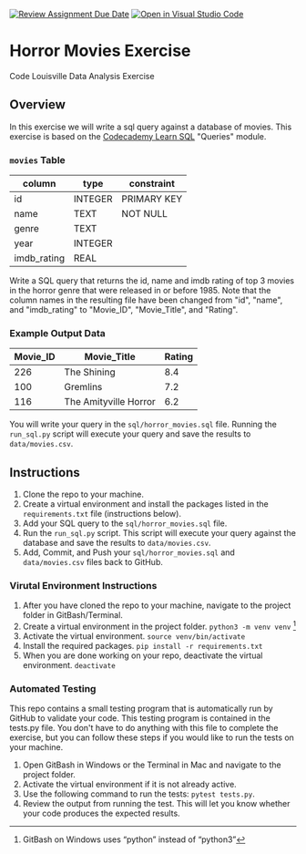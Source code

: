 [![Review Assignment Due Date](https://classroom.github.com/assets/deadline-readme-button-24ddc0f5d75046c5622901739e7c5dd533143b0c8e959d652212380cedb1ea36.svg)](https://classroom.github.com/a/dkN3NCB4)
[![Open in Visual Studio Code](https://classroom.github.com/assets/open-in-vscode-718a45dd9cf7e7f842a935f5ebbe5719a5e09af4491e668f4dbf3b35d5cca122.svg)](https://classroom.github.com/online_ide?assignment_repo_id=12236082&assignment_repo_type=AssignmentRepo)
# Horror Movies Exercise

Code Louisville Data Analysis Exercise

## Overview

In this exercise we will write a sql query against a database of movies. This 
exercise is based on the 
[Codecademy Learn SQL](https://www.codecademy.com/enrolled/courses/learn-sql) 
"Queries" module.

### `movies` Table
| column | type | constraint |
| ------ | ---- | ---------- |
| id | INTEGER | PRIMARY KEY |
| name | TEXT | NOT NULL |
| genre | TEXT | |
| year | INTEGER | |
| imdb_rating | REAL | |

Write a SQL query that returns the id, name and imdb rating of top 3 movies in 
the horror genre that were released in or before 1985. Note that the column 
names in the resulting file have been changed from "id", "name", and 
"imdb_rating" to "Movie_ID", "Movie_Title", and "Rating".

### Example Output Data

| Movie_ID | Movie_Title | Rating |
| -------- | ------ | ---- |
| 226 | The Shining | 8.4 |
| 100 | Gremlins | 7.2 |
| 116 | The Amityville Horror | 6.2 |

You will write your query in the `sql/horror_movies.sql` file. Running the 
`run_sql.py` script will execute your query and save the results to 
`data/movies.csv`.

## Instructions

1. Clone the repo to your machine.
1. Create a virtual environment and install the packages listed in the 
`requirements.txt` file (instructions below).
1. Add your SQL query to the `sql/horror_movies.sql` file.
1. Run the `run_sql.py` script. This script will execute your query against the 
database and save the results to `data/movies.csv`.
1. Add, Commit, and Push your `sql/horror_movies.sql` and `data/movies.csv` 
files back to GitHub.

###  Virutal Environment Instructions

1. After you have cloned the repo to your machine, navigate to the project 
folder in GitBash/Terminal.
1. Create a virtual environment in the project folder. `python3 -m venv venv` [^1]
1. Activate the virtual environment. `source venv/bin/activate`
1. Install the required packages. `pip install -r requirements.txt`
1. When you are done working on your repo, deactivate the virtual environment. 
`deactivate`

[^1]: GitBash on Windows uses “python” instead of “python3”

### Automated Testing

This repo contains a small testing program that is automatically run by GitHub 
to validate your code. This testing program is contained in the tests.py file. 
You don't have to do anything with this file to complete the exercise, but you 
can follow these steps if you would like to run the tests on your machine.

1. Open GitBash in Windows or the Terminal in Mac and navigate to the project 
folder.
1. Activate the virtual environment if it is not already active.
1. Use the following command to run the tests: `pytest tests.py`. 
1. Review the output from running the test. This will let you know whether your 
code produces the expected results.
